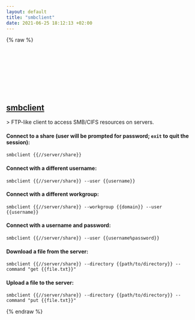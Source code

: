 ```yaml
---
layout: default
title: "smbclient"
date: 2021-06-25 18:12:13 +02:00
---
```

{% raw %}
<h2 id="smbclient">
  <a href="/en/linux/smbclient.html">smbclient</a> <a href="#smbclient"><svg class="icon">
    <use href="/assets/images/unicode_sprite.svg#link" />
  </svg></a>
</h2>
> FTP-like client to access SMB/CIFS resources on servers.

#### Connect to a share (user will be prompted for password; `exit` to quit the session):
```shell
smbclient {{//server/share}}
```
#### Connect with a different username:
```shell
smbclient {{//server/share}} --user {{username}}
```
#### Connect with a different workgroup:
```shell
smbclient {{//server/share}} --workgroup {{domain}} --user {{username}}
```
#### Connect with a username and password:
```shell
smbclient {{//server/share}} --user {{username%password}}
```
#### Download a file from the server:
```shell
smbclient {{//server/share}} --directory {{path/to/directory}} --command "get {{file.txt}}"
```
#### Upload a file to the server:
```shell
smbclient {{//server/share}} --directory {{path/to/directory}} --command "put {{file.txt}}"
```
{% endraw %}